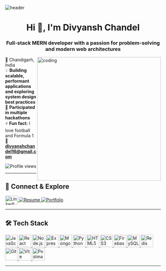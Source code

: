 <!-- Classy Dark Banner (Unsplash, you can replace with your own if you upload one) -->
![header](https://images.unsplash.com/photo-1461749280684-dccba630e2f6?auto=format&fit=crop&w=1200&q=80)

<h1 align="center">Hi 👋, I'm Divyansh Chandel</h1>
<h3 align="center">Full-stack MERN developer with a passion for problem-solving and modern web architectures</h3>

<img align="right" alt="coding" width="400" src="https://media.giphy.com/media/qgQUggAC3Pfv687qPC/giphy.gif" />

📍 Chandigarh, India  
💡 **Building scalable, performant applications and exploring system design best practices**  
🚀 **Participated in multiple hackathons**  
⚡ **Fun fact:** I love football and Formula 1  
📧 **[divyanshchandel16@gmail.com](mailto:divyanshchandel16@gmail.com)**

<!-- Profile Views Counter -->
<p align="left"> 
  <img src="https://komarev.com/ghpvc/?username=divyanshchandel16&label=Profile%20views&color=0e75b6&style=flat" alt="Profile views" /> 
</p>

---

## 🔗 Connect & Explore

<p align="left">
  <a href="https://linkedin.com/in/username" target="blank">
    <img align="center" src="https://raw.githubusercontent.com/rahuldkjain/github-profile-readme-generator/master/src/images/icons/Social/linked-in-alt.svg" alt="LinkedIn" height="30" width="40" />
  </a>
  <a href="https://drive.google.com/file/d/1T8BTYIPnPaNeBDT9TDVKMOhlmARAqD-2/view?usp=sharing" target="_blank">
    <img src="https://img.shields.io/badge/Resume_📄-2D3748?style=for-the-badge&logo=googledrive&logoColor=white" alt="Resume"/>
  </a>
  <a href="https://divyanshchandel.netlify.app" target="_blank">
    <img src="https://img.shields.io/badge/Portfolio_🌐-2D3748?style=for-the-badge&logo=googlechrome&logoColor=white" alt="Portfolio"/>
  </a>
</p>

---

## 🛠️ Tech Stack

<p align="left">
  <a href="https://developer.mozilla.org/en-US/docs/Web/JavaScript" target="_blank">
    <img src="https://cdn.jsdelivr.net/gh/devicons/devicon/icons/javascript/javascript-plain.svg" title="JavaScript" width="40" height="40"/>
  </a>
  <a href="https://reactjs.org/" target="_blank">
    <img src="https://cdn.jsdelivr.net/gh/devicons/devicon/icons/react/react-original.svg" title="React" width="40" height="40"/>
  </a>
  <a href="https://nodejs.org" target="_blank">
    <img src="https://cdn.jsdelivr.net/gh/devicons/devicon/icons/nodejs/nodejs-original.svg" title="Node.js" width="40" height="40"/>
  </a>
  <a href="https://expressjs.com" target="_blank">
    <img src="https://cdn.jsdelivr.net/gh/devicons/devicon/icons/express/express-original.svg" title="Express" width="40" height="40"/>
  </a>
  <a href="https://www.mongodb.com/" target="_blank">
    <img src="https://cdn.jsdelivr.net/gh/devicons/devicon/icons/mongodb/mongodb-original.svg" title="MongoDB" width="40" height="40"/>
  </a>
  <a href="https://www.python.org" target="_blank">
    <img src="https://cdn.jsdelivr.net/gh/devicons/devicon/icons/python/python-original.svg" title="Python" width="40" height="40"/>
  </a>
  <a href="https://www.w3.org/html/" target="_blank">
    <img src="https://cdn.jsdelivr.net/gh/devicons/devicon/icons/html5/html5-original.svg" title="HTML5" width="40" height="40"/>
  </a>
  <a href="https://www.w3schools.com/css/" target="_blank">
    <img src="https://cdn.jsdelivr.net/gh/devicons/devicon/icons/css3/css3-original.svg" title="CSS3" width="40" height="40"/>
  </a>
  <a href="https://firebase.google.com/" target="_blank">
    <img src="https://cdn.jsdelivr.net/gh/devicons/devicon/icons/firebase/firebase-plain.svg" title="Firebase" width="40" height="40"/>
  </a>
  <a href="https://www.mysql.com/" target="_blank">
    <img src="https://cdn.jsdelivr.net/gh/devicons/devicon/icons/mysql/mysql-original.svg" title="MySQL" width="40" height="40"/>
  </a>
  <a href="https://redis.io" target="_blank">
    <img src="https://cdn.jsdelivr.net/gh/devicons/devicon/icons/redis/redis-original.svg" title="Redis" width="40" height="40"/>
  </a>
  <a href="https://git-scm.com/" target="_blank">
    <img src="https://cdn.jsdelivr.net/gh/devicons/devicon/icons/git/git-original.svg" title="Git" width="40" height="40"/>
  </a>
  <a href="https://vitejs.dev/" target="_blank">
    <img src="https://vitejs.dev/logo.svg" title="Vite" width="40" height="40"/>
  </a>
  <a href="https://postman.com" target="_blank">
    <img src="https://www.vectorlogo.zone/logos/getpostman/getpostman-icon.svg" title="Postman" width="40" height="40"/>
  </a>
</p>

---
